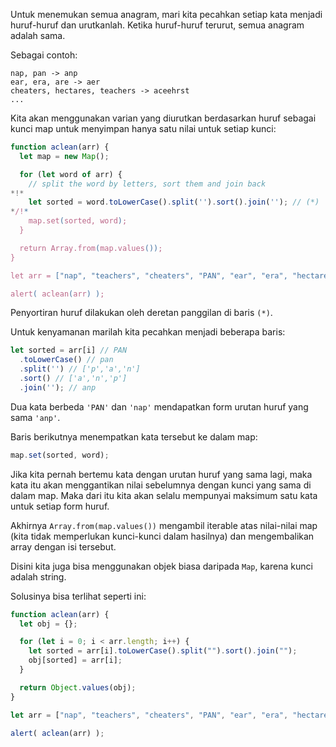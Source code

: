 Untuk menemukan semua anagram, mari kita pecahkan setiap kata menjadi huruf-huruf dan urutkanlah. Ketika huruf-huruf terurut, semua anagram adalah sama. 

Sebagai contoh:

```
nap, pan -> anp
ear, era, are -> aer
cheaters, hectares, teachers -> aceehrst
...
```

Kita akan menggunakan varian yang diurutkan berdasarkan huruf sebagai kunci map untuk menyimpan hanya satu nilai untuk setiap kunci:

```js run
function aclean(arr) {
  let map = new Map();

  for (let word of arr) {
    // split the word by letters, sort them and join back
*!*
    let sorted = word.toLowerCase().split('').sort().join(''); // (*)
*/!*
    map.set(sorted, word);
  }

  return Array.from(map.values());
}

let arr = ["nap", "teachers", "cheaters", "PAN", "ear", "era", "hectares"];

alert( aclean(arr) );
```

Penyortiran huruf dilakukan oleh deretan panggilan di baris `(*)`.

Untuk kenyamanan marilah kita pecahkan menjadi beberapa baris:

```js
let sorted = arr[i] // PAN
  .toLowerCase() // pan
  .split('') // ['p','a','n']
  .sort() // ['a','n','p']
  .join(''); // anp
```

Dua kata berbeda `'PAN'` dan `'nap'` mendapatkan form urutan huruf yang sama `'anp'`.

Baris berikutnya menempatkan kata tersebut ke dalam map:

```js
map.set(sorted, word);
```

Jika kita pernah bertemu kata dengan urutan huruf yang sama lagi, maka kata itu akan menggantikan nilai sebelumnya dengan kunci yang sama di dalam map. Maka dari itu kita akan selalu mempunyai maksimum satu kata untuk setiap form huruf.

Akhirnya `Array.from(map.values())` mengambil iterable atas nilai-nilai map (kita tidak memperlukan kunci-kunci dalam hasilnya) dan mengembalikan array dengan isi tersebut.

Disini kita juga bisa menggunakan objek biasa daripada `Map`, karena kunci adalah string.

Solusinya bisa terlihat seperti ini:

```js run demo
function aclean(arr) {
  let obj = {};

  for (let i = 0; i < arr.length; i++) {
    let sorted = arr[i].toLowerCase().split("").sort().join("");
    obj[sorted] = arr[i];
  }

  return Object.values(obj);
}

let arr = ["nap", "teachers", "cheaters", "PAN", "ear", "era", "hectares"];

alert( aclean(arr) );
```

